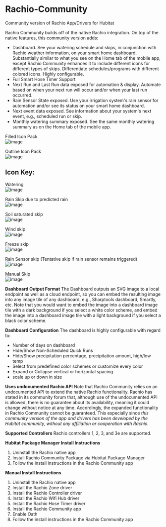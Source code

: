 # Rachio-Community
Community version of Rachio App/Drivers for Hubitat

Rachio Community builds off of the native Rachio integration. On top of the native features, this community version adds:
* Dashboard. See your watering schedule and skips, in conjunction with Rachio weather information, on your smart home dashboard. Substantially similar to what you see on the Home tab of the mobile app, except Rachio Community enhances it to include different icons for different types of skips. Differentiate schedules/programs with different colored icons. Highly configurable.
* Full Smart Hose Timer Support
* Next Run and Last Run data exposed for automation & display. Automate based on when your next run will occur and/or when your last run occurred.
* Rain Sensor State exposed. Use your irrigation system's rain sensor for automation and/or see its status on your smart home dashboard.
* Next event data exposed. See information about your system's next event, e.g., scheduled run or skip.
* Monthly watering summary exposed. See the same monthly watering summary as on the Home tab of the mobile app.

Filled Icon Pack<br>
![image](https://user-images.githubusercontent.com/12822477/118013431-1ce49580-b320-11eb-824d-a81a2a92e31d.png)

Outline Icon Pack<br>
![image](https://user-images.githubusercontent.com/12822477/118013465-266dfd80-b320-11eb-9fe6-bc0c002f0dec.png)

## Icon Key:
Watering<br>
![image](https://user-images.githubusercontent.com/12822477/118013482-2b32b180-b320-11eb-8849-fd853cc4dea2.png) 

Rain Skip due to predicted rain<br>
![image](https://user-images.githubusercontent.com/12822477/118013502-2f5ecf00-b320-11eb-9d02-e8545fddd681.png) 

Soil saturated skip<br>
![image](https://user-images.githubusercontent.com/12822477/118013513-32f25600-b320-11eb-81ea-1dd865a4b10c.png) 

Wind skip<br>
![image](https://user-images.githubusercontent.com/12822477/118013550-3a196400-b320-11eb-8e1a-de0b26ed85d6.png) 

Freeze skip<br>
![image](https://user-images.githubusercontent.com/12822477/118013559-3c7bbe00-b320-11eb-8db4-598ad790d59c.png) 

Rain Sensor skip (Tentative skip if rain sensor remains triggered)<br>
![image](https://user-images.githubusercontent.com/12822477/118013569-3f76ae80-b320-11eb-9bd8-eb367fd005ae.png) 

Manual Skip<br>
![image](https://user-images.githubusercontent.com/12822477/118013586-42719f00-b320-11eb-8ccc-91466a841cc3.png) 

**Dashboard Output Format**
The Dashboard outputs an SVG image to a local endpoint as well as a cloud endpoint, so you can embed the resulting image into any image tile of any dashboard, e.g., Sharptools dashboard, Smartly, etc. Note that you would want to embed the image into a dashboard image tile with a dark background if you select a white color scheme, and embed the image into a dashboard image tile with a light background if you select a black color scheme.

**Dashboard Configuration**
The dashboard is highly configurable with regard to:
* Number of days on dashboard
* Hide/Show Non-Scheduled Quick Runs
* Hide/Show precipitation percentage, precipitation amount, high/low temp
* Select from predefined color schemes or customize every color
* Expand or Collapse vertical or horizontal spacing
* scale up or down in size

**Uses undocumented Rachio API**
Note that Rachio Community relies on an undocumented API to extend the native Rachio functionality. Rachio has stated in its community forum that, although use of the undocumented API is allowed, there is no guarantee about its availability, meaning it could change without notice at any time. Accordingly, the expanded functionality in Rachio Community cannot be guaranteed. This especially since *this community version of the app and drivers has been developed by the Hubitat community, without any affiliation or cooperation with Rachio.*

**Supported Controllers**
Rachio controllers 1, 2, 3, and 3e are supported.


**Hubitat Package Manager Install Instructions**
1. Uninstall the Rachio native app
2. Install Rachio Community Package via Hubitat Package Manager
6. Follow the install instructions in the Rachio Community app

**Manual Install Instructions**
1. Uninstall the Rachio native app
2. Install the Rachio Zone driver
3. Install the Rachio Controller driver
4. Install the Rachio Wifi Hub driver
5. Install the Rachio Hose Timer driver
6. Install the Rachio Community app
7. Enable Oath
8. Follow the install instructions in the Rachio Community app

